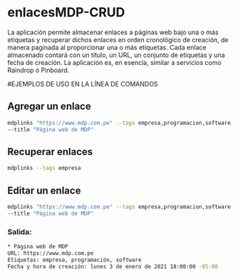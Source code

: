 # enlacesMDP-CRUD

La aplicación permite almacenar enlaces a páginas web bajo una o más
etiquetas y recuperar dichos enlaces en orden cronológico de creación, de
manera paginada al proporcionar una o más etiquetas. Cada enlace
almacenado contará con un título, un URL, un conjunto de etiquetas y una
fecha de creación.
La aplicación es, en esencia, similar a servicios como Raindrop ó Pinboard.

#EJEMPLOS DE USO EN LA LÍNEA DE COMANDOS

## Agregar un enlace

```bash
mdplinks "https://www.mdp.com.pe" --tags empresa,programacion,software
--title "Página web de MDP"
```

## Recuperar enlaces
```bash
mdplinks --tags empresa
```

## Editar un enlace
```bash
mdplinks "https://www.mdp.com.pe" --tags empresa,programacion,software
--title "Página web de MDP"
```

### Salida:

```bash
* Página web de MDP
URL: https://www.mdp.com.pe
Etiquetas: empresa, programación, software
Fecha y hora de creación: lunes 3 de enero de 2021 18:00:00 -05:00
```
